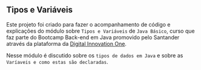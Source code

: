 ## Tipos e Variáveis

Este projeto foi criado para fazer o acompanhamento de código e explicações do módulo sobre `Tipos e Variáveis` de `Java Básico`, curso que faz parte do Bootcamp Back-end em Java promovido pelo Santander através da plataforma da [Digital Innovation One](https://dio.me).

Nesse módulo é discutido sobre os `tipos de dados em Java` e sobre as `Varíaveis e como estas são declaradas`.